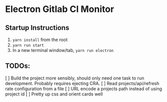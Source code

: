 # Electron Gitlab CI Monitor

## Startup Instructions

1. `yarn install` from the root
1. `yarn run start`
1. In a new terminal window/tab, `yarn run electron`

## TODOs:

[ ] Build the project more sensibly, should only need one task to run development. Probably requires ejecting CRA.
[ ] Read projects/api/refresh rate configuration from a file
[ ] URL encode a projects path instead of using project id
[ ] Pretty up css and orient cards well

